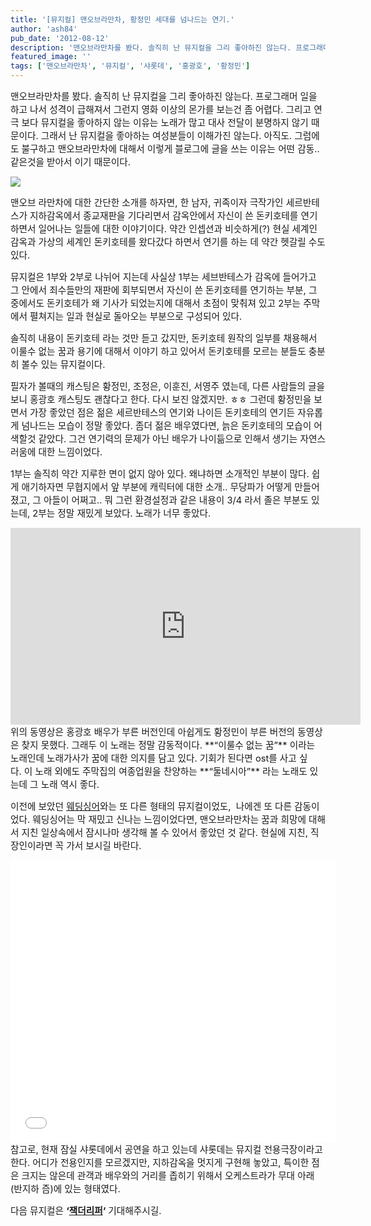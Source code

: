 ```yaml
---
title: '[뮤지컬] 맨오브라만차, 황정민 세대를 넘나드는 연기.'
author: 'ash84'
pub_date: '2012-08-12'
description: '맨오브라만차를 봤다. 솔직히 난 뮤지컬을 그리 좋아하진 않는다. 프로그래머 일을 하고 나서 성격이 급해져서 그런지 영화 이상의 몬가를 보는건 좀 어렵다. 그리고 연극 보다 뮤지컬을 좋아하지 않는 이유는 노래가 많고 대사 전달이 분명하지 않기 때문이다. 그래서 난 뮤지컬을 좋아하는 여성분들이 이해가진 않는다. 아직도. 그럼에도 불구하고 맨오브라만차에 대해서 이렇게 블로그에 글을 쓰는 이유는 어떤 감동.. 같은것을 받아서 이기 때문이다.'
featured_image: ''
tags: ['맨오브라만차', '뮤지컬', '샤롯데', '홍광호', '황정민']
---
```



<span style="font-size: 11pt; ">맨오브라만차를 봤다. 솔직히 난 뮤지컬을 그리 좋아하진 않는다. 프로그래머 일을 하고 나서 성격이 급해져서 그런지 영화 이상의 몬가를 보는건 좀 어렵다. 그리고 연극 보다 뮤지컬을 좋아하지 않는 이유는 노래가 많고 대사 전달이 분명하지 않기 때문이다. 그래서 난 뮤지컬을 좋아하는 여성분들이 이해가진 않는다. 아직도. 그럼에도 불구하고 맨오브라만차에 대해서 이렇게 블로그에 글을 쓰는 이유는 어떤 감동.. 같은것을 받아서 이기 때문이다. </span>

<span style="font-size: 11pt; ">  
</span>

![](http://ash84.net/wp-content/uploads/1/cfile9.uf.112D533A502742D110CC5A.jpg)

<span style="font-size: 11pt; ">  
</span>

<span style="font-size: 11pt; ">맨오브 라만차에 대한 간단한 소개를 하자면, 한 남자, 귀족이자 극작가인 세르반테스가 지하감옥에서 종교재판을 기다리면서 감옥안에서 자신이 쓴 돈키호테를 연기하면서 일어나는 일들에 대한 이야기이다. 약간 인셉션과 비슷하게(?) 현실 세계인 감옥과 가상의 세계인 돈키호테를 왔다갔다 하면서 연기를 하는 데 약간 헷갈릴 수도 있다. </span>

<span style="font-size: 11pt; ">뮤지컬은 1부와 2부로 나뉘어 지는데 사실상 1부는 세브반테스가 감옥에 들어가고 그 안에서 죄수들만의 재판에 회부되면서 자신이 쓴 돈키호테를 연기하는 부분, 그 중에서도 돈키호테가 왜 기사가 되었는지에 대해서 초점이 맞춰져 있고 2부는 주막에서 펼쳐지는 일과 현실로 돌아오는 부분으로 구성되어 있다. </span>

<span style="font-size: 11pt; ">솔직히 내용이 돈키호테 라는 것만 듣고 갔지만, 돈키호테 원작의 일부를 채용해서 이룰수 없는 꿈과 용기에 대해서 이야기 하고 있어서 돈키호테를 모르는 분들도 충분히 볼수 있는 뮤지컬이다. </span>

<span style="font-size: 11pt; ">필자가 볼때의 캐스팅은 황정민, 조정은, 이훈진, 서영주 였는데, 다른 사람들의 글을 보니 홍광호 캐스팅도 괜찮다고 한다. 다시 보진 않겠지만. ㅎㅎ 그런데 황정민을 보면서 가장 좋았던 점은 젊은 세르반테스의 연기와 나이든 돈키호테의 연기든 자유롭게 넘나드는 모습이 정말 좋았다. 좀더 젊은 배우였다면, 늙은 돈키호테의 모습이 어색할것 같았다. 그건 연기력의 문제가 아닌 배우가 나이듦으로 인해서 생기는 자연스러움에 대한 느낌이었다. </span>

<span style="font-size: 11pt; ">1부는 솔직히 약간 지루한 면이 없지 않아 있다. 왜냐하면 소개적인 부분이 많다. 쉽게 애기하자면 무협지에서 앞 부분에 캐릭터에 대한 소개.. 무당파가 어떻게 만들어 졌고, 그 아들이 어쩌고.. 뭐 그런 환경설정과 같은 내용이 3/4 라서 졸은 부분도 있는데, 2부는 정말 재밌게 보았다. 노래가 너무 좋았다. </span>

<center>  
<iframe allowfullscreen="" frameborder="0" height="315" src="http://www.youtube.com/embed/G7535p81OsM" width="560"></iframe>  
</center><span style="font-size: 11pt; ">위의 동영상은 홍광호 배우가 부른 버전인데 아쉽게도 황정민이 부른 버전의 동영상은 찾지 못했다. 그래두 이 노래는 정말 감동적이다. **“이룰수 없는 꿈”** 이라는 노래인데 노래가사가 꿈에 대한 의지를 담고 있다. 기회가 된다면 ost를 사고 싶다. </span><span style="font-size: 11pt; ">이 노래 외에도 주막집의 여종업원을 찬양하는 **“둘네시아”** 라는 노래도 있는데 그 노래 역시 좋다.</span>

<span style="font-size: 11pt; ">이전에 보았던 [웨딩싱어](http://ash84.tistory.com/559)와는 또 다른 형태의 뮤지컬이었도,  나에겐 또 다른 감동이었다. 웨딩싱어는 막 재밌고 신나는 느낌이었다면, 맨오브라만차는 꿈과 희망에 대해서 지친 일상속에서 잠시나마 생각해 볼 수 있어서 좋았던 것 같다. 현실에 지친, 직장인이라면 꼭 가서 보시길 바란다. </span>

<center><iframe frameborder="0" height="451" id="emap_368509" mapdata="mapInfo=%7B%22mapWidth%22%3A%20537%2C%20%22mapHeight%22%3A%20410%2C%20%22mapCenterX%22%3A%20521867%2C%20%22mapCenterY%22%3A%201113461%2C%20%22coordinate%22%3A%20%22congnamul%22%2C%20%22mapScale%22%3A%2010%2C%20%22mapLevel%22%3A%205%2C%20%22markInfo%22%3A%20%5B%7B%22key%22%3A%20%22%22%2C%20%22otype%22%3A%20%22user%22%2C%20%22x%22%3A%20521867%2C%20%22y%22%3A%201113461%2C%20%22coordinate%22%3A%20%22congnamul%22%2C%20%22label%22%3A%20%22%22%2C%20%22tooltip%22%3A%20%22%22%2C%20%22URL%22%3A%20%22%22%2C%20%22target%22%3A%20%22%22%2C%20%22isClickable%22%3A%20%22%22%2C%20%22isHigh%22%3A%20false%2C%20%22isDrag%22%3A%20true%2C%20%22isClose%22%3A%20true%2C%20%22icon%22%3A%20%7B%22offsetX%22%3A%20-9%2C%20%22offsetY%22%3A%20-25%2C%20%22width%22%3A%2017%2C%20%22height%22%3A%2025%2C%20%22src%22%3A%20%22http%3A%2F%2Fcafeimg.daum-img.net%2Fcf_img2%2Fmap%2Fpin_01.gif%22%7D%2C%20%22infowindow%22%3A%20%7B%22contents%22%3A%20%22%3Cstrong%3E%EC%83%A4%EB%A1%AF%EB%8D%B0%EC%94%A8%EC%96%B4%ED%84%B0%3C%2Fstrong%3E%22%2C%20%22options%22%3A%20%7B%22removable%22%3A%20false%2C%20%22zindex%22%3A%20402%2C%20%22show%22%3A%20true%2C%20%22coordinate%22%3A%20%22%22%2C%20%22width%22%3A%20%22%22%2C%20%22height%22%3A%20%22%22%2C%20%22type%22%3A%20%22%22%2C%20%22vertex%22%3A%20true%2C%20%22opacity%22%3A%201%2C%20%22flash_quality%22%3A%20%22%22%2C%20%22flash_wmode%22%3A%20%22%22%2C%20%22flash_bgcolor%22%3A%20%22%22%2C%20%22flash_pluginspace%22%3A%20%22%22%2C%20%22flash_allowScriptAccess%22%3A%20%22%22%2C%20%22flash_vars%22%3A%20%22%22%2C%20%22use_graybg%22%3A%20false%2C%20%22use_opacitybg%22%3A%20false%2C%20%22isDualShow%22%3A%20false%7D%7D%7D%5D%2C%20%22graphicInfo%22%3A%20%5B%5D%2C%20%22routeInfo%22%3A%20%5B%5D%7D&map_type=TYPE_MAP&map_hybrid=false&mapWidth=492&mapHeight=362&idx=1&title=%EC%83%A4%EB%A1%AF%EB%8D%B0%EC%94%A8%EC%96%B4%ED%84%B0&title2=%EC%83%A4%EB%A1%AF%EB%8D%B0%EC%94%A8%EC%96%B4%ED%84%B0&addr=%EC%84%9C%EC%9A%B8%ED%8A%B9%EB%B3%84%EC%8B%9C%20%EC%86%A1%ED%8C%8C%EA%B5%AC%20%EC%9E%A0%EC%8B%A43%EB%8F%99&mapX=521867&mapY=1113461&ifrW=490px&ifrH=378px&addtype=1&map_level=5&rcode=1124080&docid=P24102&confirmid=10501191&toJSONString=" scrolling="no" src="/script/DaumEditor/pages/map_iframe.html?id=emap_368509&mapGb=V" width="521"></iframe></center><span style="font-size: 11pt; ">참고로, 현재 잠실 샤롯데에서 공연을 하고 있는데 샤롯데는 뮤지컬 전용극장이라고 한다. 어디가 전용인지를 모르겠지만, 지하감옥을 멋지게 구현해 놓았고, 특이한 점은 크지는 않은데 관객과 배우와의 거리를 좁히기 위해서 오케스트라가 무대 아래(반지하 즘)에 있는 형태였다. </span>

<span style="font-size: 11pt; ">다음 뮤지컬은 **‘[잭더리퍼](http://ash84.tistory.com/805)‘** 기대해주시길. </span>



